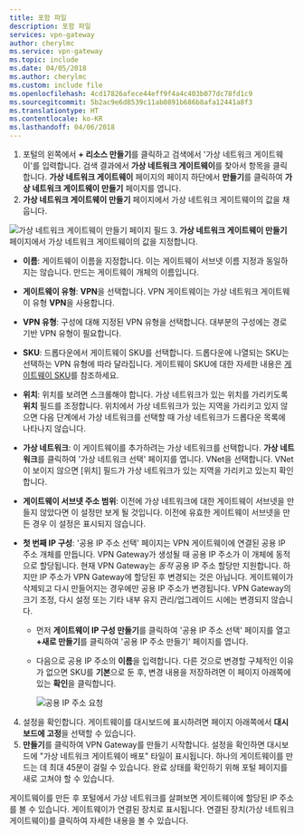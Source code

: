 ```yaml
---
title: 포함 파일
description: 포함 파일
services: vpn-gateway
author: cherylmc
ms.service: vpn-gateway
ms.topic: include
ms.date: 04/05/2018
ms.author: cherylmc
ms.custom: include file
ms.openlocfilehash: 4cd17826afece44eff9f4a4c403b077dc78fd1c9
ms.sourcegitcommit: 5b2ac9e6d8539c11ab0891b686b8afa12441a8f3
ms.translationtype: HT
ms.contentlocale: ko-KR
ms.lasthandoff: 04/06/2018
---
```

1. 포털의 왼쪽에서 **+ 리소스 만들기**를 클릭하고 검색에서 '가상 네트워크 게이트웨이'를 입력합니다. 검색 결과에서 **가상 네트워크 게이트웨이**를 찾아서 항목을 클릭합니다. **가상 네트워크 게이트웨이** 페이지의 페이지 하단에서 **만들기**를 클릭하여 **가상 네트워크 게이트웨이 만들기** 페이지를 엽니다.
2. **가상 네트워크 게이트웨이 만들기** 페이지에서 가상 네트워크 게이트웨이의 값을 채웁니다.

  ![가상 네트워크 게이트웨이 만들기 페이지 필드](./media/vpn-gateway-add-gw-p2s-rm-portal-include/p2sgw.png "가상 네트워크 게이트웨이 만들기 페이지 필드")
3. **가상 네트워크 게이트웨이 만들기** 페이지에서 가상 네트워크 게이트웨이의 값을 지정합니다.

  - **이름**: 게이트웨이 이름을 지정합니다. 이는 게이트웨이 서브넷 이름 지정과 동일하지는 않습니다. 만드는 게이트웨이 개체의 이름입니다.
  - **게이트웨이 유형**: **VPN**을 선택합니다. VPN 게이트웨이는 가상 네트워크 게이트웨이 유형 **VPN**을 사용합니다. 
  - **VPN 유형**: 구성에 대해 지정된 VPN 유형을 선택합니다. 대부분의 구성에는 경로 기반 VPN 유형이 필요합니다.
  - **SKU**: 드롭다운에서 게이트웨이 SKU를 선택합니다. 드롭다운에 나열되는 SKU는 선택하는 VPN 유형에 따라 달라집니다. 게이트웨이 SKU에 대한 자세한 내용은 [게이트웨이 SKU](../articles/vpn-gateway/vpn-gateway-about-vpn-gateway-settings.md#gwsku)를 참조하세요.
  - **위치**: 위치를 보려면 스크롤해야 합니다. 가상 네트워크가 있는 위치를 가리키도록 **위치** 필드를 조정합니다. 위치에서 가상 네트워크가 있는 지역을 가리키고 있지 않으면 다음 단계에서 가상 네트워크를 선택할 때 가상 네트워크가 드롭다운 목록에 나타나지 않습니다.
  - **가상 네트워크**: 이 게이트웨이를 추가하려는 가상 네트워크를 선택합니다. **가상 네트워크**를 클릭하여 '가상 네트워크 선택' 페이지를 엽니다. VNet을 선택합니다. VNet이 보이지 않으면 [위치] 필드가 가상 네트워크가 있는 지역을 가리키고 있는지 확인합니다.
  - **게이트웨이 서브넷 주소 범위**: 이전에 가상 네트워크에 대한 게이트웨이 서브넷을 만들지 않았다면 이 설정만 보게 될 것입니다. 이전에 유효한 게이트웨이 서브넷을 만든 경우 이 설정은 표시되지 않습니다.
  - **첫 번째 IP 구성**: '공용 IP 주소 선택' 페이지는 VPN 게이트웨이에 연결된 공용 IP 주소 개체를 만듭니다. VPN Gateway가 생성될 때 공용 IP 주소가 이 개체에 동적으로 할당됩니다. 현재 VPN Gateway는 *동적* 공용 IP 주소 할당만 지원합니다. 하지만 IP 주소가 VPN Gateway에 할당된 후 변경되는 것은 아닙니다. 게이트웨이가 삭제되고 다시 만들어지는 경우에만 공용 IP 주소가 변경됩니다. VPN Gateway의 크기 조정, 다시 설정 또는 기타 내부 유지 관리/업그레이드 시에는 변경되지 않습니다.

    - 먼저 **게이트웨이 IP 구성 만들기**를 클릭하여 '공용 IP 주소 선택' 페이지를 열고 **+새로 만들기**를 클릭하여 '공용 IP 주소 만들기' 페이지를 엽니다.
    - 다음으로 공용 IP 주소의 **이름**을 입력합니다. 다른 것으로 변경할 구체적인 이유가 없으면 SKU를 **기본**으로 둔 후, 변경 내용을 저장하려면 이 페이지 아래쪽에 있는 **확인**을 클릭합니다.

      ![공용 IP 주소 요청](./media/vpn-gateway-add-gateway-portal-include/public-ip-address-name.png "공용 IP 주소 요청")

4. 설정을 확인합니다. 게이트웨이를 대시보드에 표시하려면 페이지 아래쪽에서 **대시보드에 고정**을 선택할 수 있습니다. 
5. **만들기**를 클릭하여 VPN Gateway를 만들기 시작합니다. 설정을 확인하면 대시보드에 "가상 네트워크 게이트웨이 배포" 타일이 표시됩니다. 하나의 게이트웨이를 만드는 데 최대 45분이 걸릴 수 있습니다. 완료 상태를 확인하기 위해 포털 페이지를 새로 고쳐야 할 수 있습니다.

게이트웨이를 만든 후 포털에서 가상 네트워크를 살펴보면 게이트웨이에 할당된 IP 주소를 볼 수 있습니다. 게이트웨이가 연결된 장치로 표시됩니다. 연결된 장치(가상 네트워크 게이트웨이)를 클릭하여 자세한 내용을 볼 수 있습니다.